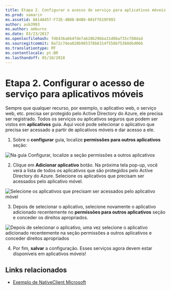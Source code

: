 ```yaml
---
title: Etapa 2. Configurar o acesso de serviço para aplicativos móveis
ms.prod: xamarin
ms.assetid: 8A14A457-F72E-4B08-B4B6-801F7619F893
author: asb3993
ms.author: amburns
ms.date: 03/23/2017
ms.openlocfilehash: fd6436a664fde7a610b29bba31d0baf35cf88dad
ms.sourcegitcommit: 0a72c7dea020b965378b6314f558bf5360dbd066
ms.translationtype: MT
ms.contentlocale: pt-BR
ms.lasthandoff: 05/10/2018
---
```

# <a name="step-2-configure-service-access-for-mobile-application"></a>Etapa 2. Configurar o acesso de serviço para aplicativos móveis

Sempre que qualquer recurso, por exemplo, o aplicativo web, o serviço web, etc. precisa ser protegido pelo Active Directory do Azure, ele precisa ser registrado. Todos os serviços ou aplicativos seguros que podem ser vistos em **aplicativos** guia. Aqui você pode selecionar o aplicativo que precisa ser acessado a partir de aplicativos móveis e dar acesso a ele.

1. Sobre o **configurar** guia, localize **permissões para outros aplicativos** seção:

  ![](configure-images/2.1-configure.png "Na guia Configurar, localize a seção permissões a outros aplicativos")

2.  Clique em **Adicionar aplicativo** botão. Na próxima tela pop-up, você verá a lista de todos os aplicativos que são protegidos pelo Active Directory do Azure. Selecione os aplicativos que precisam ser acessados pelo aplicativo móvel.

  ![](configure-images/2.2-add-application.png "Selecione os aplicativos que precisam ser acessados pelo aplicativo móvel")

3. Depois de selecionar o aplicativo, selecione novamente o aplicativo adicionado recentemente no **permissões para outros aplicativos** seção e conceder os direitos apropriados.

  ![](configure-images/2.3-permissions.png "Depois de selecionar o aplicativo, uma vez selecione o aplicativo adicionado recentemente na seção permissões a outros aplicativos e conceder direitos apropriados")

4. Por fim, **salvar** a configuração. Esses serviços agora devem estar disponíveis em aplicativos móveis!



## <a name="related-links"></a>Links relacionados

- [Exemplo de NativeClient Microsoft](https://github.com/AzureADSamples/NativeClient-MultiTarget-DotNet)
